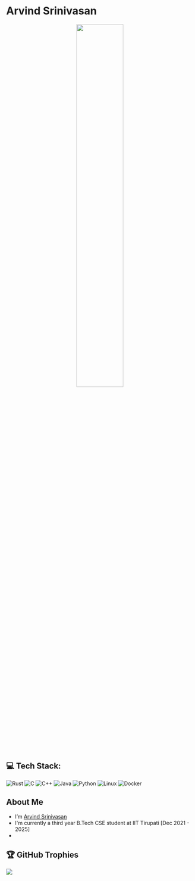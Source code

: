 # Arvind Srinivasan

<div id="header" align="center">
  <img src="https://giphy.com/embed/JR7iS0j2YwfW9mopu3" width="50%" height="50%" frameBorder="0" />
</div>

## 💻 Tech Stack:
![Rust]() ![C](https://img.shields.io/badge/c-%2300599C.svg?style=for-the-badge&logo=c&logoColor=white) ![C++](https://img.shields.io/badge/c++-%2300599C.svg?style=for-the-badge&logo=c%2B%2B&logoColor=white) ![Java](https://img.shields.io/badge/java-%23ED8B00.svg?style=for-the-badge&logo=java&logoColor=white) ![Python](https://img.shields.io/badge/python-3670A0?style=for-the-badge&logo=python&logoColor=ffdd54) ![Linux](https://img.shields.io/badge/Linux-FCC624?style=for-the-badge&logo=linux&logoColor=black) ![Docker](https://img.shields.io/badge/docker-%230db7ed.svg?style=for-the-badge&logo=docker&logoColor=white)


## About Me

-   I’m [Arvind Srinivasan](https://github.com/Hraelzyr)
-   I'm currently a third year B.Tech CSE student at IIT Tirupati [Dec 2021 - 2025]
-   

<!--## 📫 Contact me :

[![Twitter svg](twitter.svg)](https://twitter.com/niraj_kumar_r) [![linked in logo](scaledlinkedInIsometric.png)](https://www.linkedin.com/in/niraj-kumar-r/)

-   Check out challenges completed by me on [Frontend Mentor](https://www.frontendmentor.io/profile/niraj-kumar-r)
-->
## 🏆 GitHub Trophies
![](https://github-profile-trophy.vercel.app/?username=Hraelzyr&theme=radical&no-frame=false&no-bg=true&margin-w=4)

<!--![](https://quotes-github-readme.vercel.app/api?type=horizontal&theme=radical)-->

<!--
**Hraelzyr/Hraelzyr** is a ✨ _special_ ✨ repository because its `README.md` (this file) appears on your GitHub profile.

Here are some ideas to get you started:

- 🔭 I’m currently working on ...
- 🌱 I’m currently learning ...
- 👯 I’m looking to collaborate on ...
- 🤔 I’m looking for help with ...
- 💬 Ask me about ...
- 📫 How to reach me: ...
- 😄 Pronouns: ...
- ⚡ Fun fact: ...
-->

